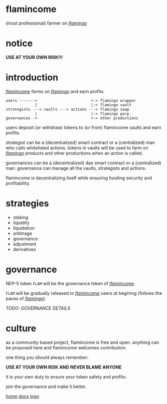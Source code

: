 # flamincome

(most professional) farmer on [*flamingo*](https://flamingo.finance)

# notice

**USE AT YOUR OWN RISK!!!**

# introduction

[*flamincome*](https://flamincome.github.io) farms on [*flamingo*](https://flamingo.finance) and earn profits.

```
users -------+                        +-> flamingo wrapper
             |                        |-> flamingo vault
strategists ---> vaults ---> actions ---> flamingo swap
             |                        |-> flamingo perp
governances -+                        +-> other productions
```

users deposit (or withdraw) tokens to (or from) flamincome vaults and earn profits.

strategist can be a (decentralized) smart contract or a (centralized) man who calls whitelisted actions.
tokens in vaults will be used to farm on [*flamingo*](https://flamingo.finance) products and other productions when an action is called.

governances can be a (decentralized) dao smart contract or a (centralized) man.
governance can manage all the vaults, strategists and actions.

flamincome is decentralizing itself while ensuring funding security and profitability.

# strategies

- staking
- liquidity
- liquidation
- arbitrage
- governance
- adjustment
- derivatives

# governance

NEP-5 token `FLAM` will be the governance token of [*flamincome*](https://flamincome.github.io).

`FLAM` will be gradually released to [*flamincome*](https://flamincome.github.io) users at begining (follows the paces of [*flamingo*](https://flamingo.finance)).

*TODO: GOVERNANCE DETAILS*

# culture

as a community based project, flamincome is free and open.
anything can be proposed here and flamincome welcomes contribution.

one thing you should always remember:

**USE AT YOUR OWN RISK AND NEVER BLAME ANYONE**

it is your own duty to ensure your token safety and profits.

join the governance and make it better.

<footer>
<a href="https://flamincome.github.io">home</a>
<a href="https://flamincome.github.io/docs">docs</a>
<a href="https://flamincome.github.io/logo">logo</a>
</footer>
